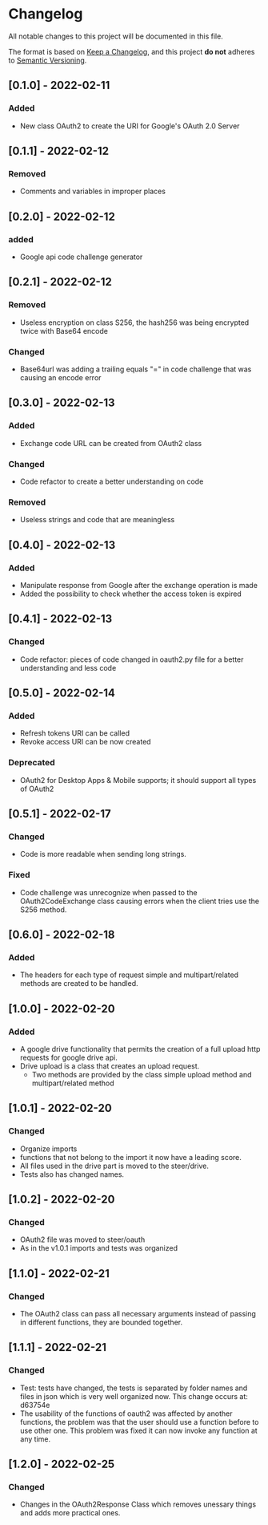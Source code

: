 # Changelog
All notable changes to this project will be documented in this file.

The format is based on [Keep a Changelog](https://keepachangelog.com/en/1.0.0/),
and this project **do not** adheres to [Semantic Versioning](https://semver.org/spec/v2.0.0.html).

## [0.1.0] - 2022-02-11
### Added
- New class OAuth2 to create the URI for Google's OAuth 2.0 Server


## [0.1.1] - 2022-02-12
### Removed
- Comments and variables in improper places


## [0.2.0] - 2022-02-12
### added
- Google api code challenge generator


## [0.2.1] - 2022-02-12
### Removed
- Useless encryption on class S256, the hash256 was being encrypted twice with Base64 encode

### Changed
- Base64url was adding a trailing equals "=" in code challenge that was causing an encode error


## [0.3.0] - 2022-02-13
### Added
- Exchange code URL can be created from OAuth2 class

### Changed
- Code refactor to create a better understanding on code

### Removed
- Useless strings and code that are meaningless


## [0.4.0] - 2022-02-13
### Added
- Manipulate response from Google after the exchange operation is made
- Added the possibility to check whether the access token is expired


## [0.4.1] - 2022-02-13
### Changed
- Code refactor: pieces of code changed in oauth2.py file for a better understanding and less code


## [0.5.0] - 2022-02-14
### Added
- Refresh tokens URI can be called
- Revoke access URI can be now created

### Deprecated
- OAuth2 for Desktop Apps & Mobile supports; it should support all types of OAuth2


## [0.5.1] - 2022-02-17
### Changed
- Code is more readable when sending long strings.

### Fixed
- Code challenge was unrecognize when passed to the OAuth2CodeExchange class causing errors when the client tries use the S256 method.


## [0.6.0] - 2022-02-18
### Added
- The headers for each type of request simple and multipart/related methods are created to be handled.


## [1.0.0] - 2022-02-20
### Added
- A google drive functionality that permits the creation of a full upload http requests for google drive api.
- Drive upload is a class that creates an upload request.
    - Two methods are provided by the class simple upload method and multipart/related method


## [1.0.1] - 2022-02-20
### Changed
- Organize imports
- functions that not belong to the import it now have a leading score.
- All files used in the drive part is moved to the steer/drive.
- Tests also has changed names.


## [1.0.2] - 2022-02-20
### Changed
- OAuth2 file was moved to steer/oauth
- As in the v1.0.1 imports and tests was organized


## [1.1.0] - 2022-02-21
### Changed
- The OAuth2 class can pass all necessary arguments instead of passing in different functions, they are bounded together.


## [1.1.1] - 2022-02-21
### Changed
- Test: tests have changed, the tests is separated by folder names and files in json which is very well organized now. This change occurs at: d63754e
- The usability of the functions of oauth2 was affected by another functions, the problem was that the user should use a function before to use other one. This problem was fixed it can now invoke any function at any time.


## [1.2.0] - 2022-02-25
### Changed
- Changes in the OAuth2Response Class which removes unessary things and adds more practical ones.
